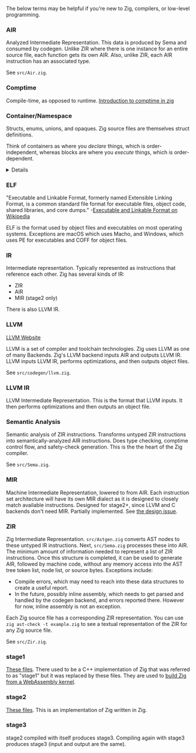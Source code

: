 The below terms may be helpful if you're new to Zig, compilers, or low-level programming.

### AIR

Analyzed Intermediate Representation. This data is produced by Sema and consumed by codegen. Unlike ZIR where there is one instance for an entire source file, each function gets its own AIR. Also, unlike ZIR, each AIR instruction has an associated type.

See `src/Air.zig`.

### Comptime

Compile-time, as opposed to runtime. [Introduction to comptime in zig](https://ziglang.org/documentation/master/#comptime)

### Container/Namespace

Structs, enums, unions, and opaques. Zig source files are themselves struct definitions.

Think of containers as where you _declare_ things, which is order-independent, whereas blocks are where you _execute_ things, which is order-dependent.

<details>

```zig
// this is a container
// declarations are simultaneous
opaque {
    const b = a+1;
    const a = 1;
}

// this is NOT a container
// executions are sequential 
doStuff: { 
    const b = a+1;  // ERROR: a is undefined at this point
    const a = 1;
}
```

</details>

### ELF

"Executable and Linkable Format, formerly named Extensible Linking Format, is a common standard file format for executable files, object code, shared libraries, and core dumps." -[Executable and Linkable Format on Wikipedia](https://en.wikipedia.org/wiki/Executable_and_Linkable_Format)

ELF is the format used by object files and executables on most operating systems. Exceptions are macOS which uses Macho, and Windows, which uses PE for executables and COFF for object files.

### IR

Intermediate representation. Typically represented as instructions that reference each other. Zig has several kinds of IR:

 * ZIR
 * AIR
 * MIR (stage2 only)

There is also LLVM IR.

### LLVM

[LLVM Website](https://llvm.org/)

LLVM is a set of compiler and toolchain technologies. Zig uses LLVM as one of many Backends. Zig's LLVM backend inputs AIR and outputs LLVM IR. LLVM inputs LLVM IR, performs optimizations, and then outputs object files.

See `src/codegen/llvm.zig`. 

### LLVM IR

LLVM Intermediate Representation. This is the format that LLVM inputs. It then performs optimizations and then outputs an object file.

### Semantic Analysis

Semantic analysis of ZIR instructions. Transforms untyped ZIR instructions into semantically-analyzed AIR instructions.
Does type checking, comptime control flow, and safety-check generation. This is the the heart of the Zig compiler.

See `src/Sema.zig`.

### MIR

Machine Intermediate Representation, lowered to from AIR. Each instruction set architecture will have its own MIR dialect as it is designed to closely match available instructions. Designed for stage2+, since LLVM and C backends don't need MIR. Partially implemented. See [the design issue](https://github.com/ziglang/zig/issues/9514).

### ZIR

Zig Intermediate Representation. `src/Astgen.zig` converts AST nodes to these
untyped IR instructions. Next, `src/Sema.zig` processes these into AIR.
The minimum amount of information needed to represent a list of ZIR instructions.
Once this structure is completed, it can be used to generate AIR, followed by
machine code, without any memory access into the AST tree token list, node list,
or source bytes. Exceptions include:
 * Compile errors, which may need to reach into these data structures to
   create a useful report.
 * In the future, possibly inline assembly, which needs to get parsed and
   handled by the codegen backend, and errors reported there. However for now,
   inline assembly is not an exception.

Each Zig source file has a corresponding ZIR representation. You can use `zig ast-check -t example.zig` to see a textual representation of the ZIR for any Zig source file.

See `src/Zir.zig`.

### stage1

[These files](https://github.com/ziglang/zig/tree/master/stage1). There used to be a C++ implementation of Zig that was referred to as "stage1" but it was replaced by these files. They are used to [build Zig from a WebAssembly kernel](https://ziglang.org/news/goodbye-cpp/).

### stage2

[These files](https://github.com/ziglang/zig/tree/master/src). This is an implementation of Zig written in Zig.

### stage3

stage2 compiled with itself produces stage3. Compiling again with stage3 produces stage3 (input and output are the same).